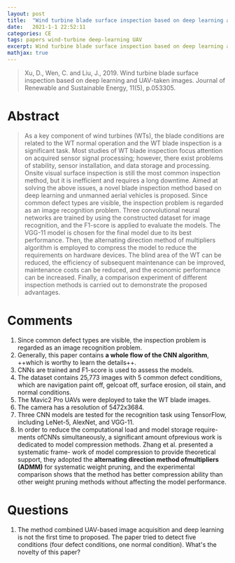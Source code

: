 ```yaml
---
layout: post
title:  "Wind turbine blade surface inspection based on deep learning and UAV-taken images"
date:   2021-1-1 22:52:11
categories: CE
tags: papers wind-turbine deep-learning UAV
excerpt: Wind turbine blade surface inspection based on deep learning and UAV-taken images.
mathjax: true
---
```


> Xu, D., Wen, C. and Liu, J., 2019. Wind turbine blade surface inspection based on deep learning and UAV-taken images. Journal of Renewable and Sustainable Energy, 11(5), p.053305.

# Abstract
> As a key component of wind turbines (WTs), the blade conditions are related to the WT normal operation and the WT blade inspection is a significant task. Most studies of WT blade inspection focus attention on acquired sensor signal processing; however, there exist problems of stability, sensor installation, and data storage and processing. Onsite visual surface inspection is still the most common inspection method, but it is inefficient and requires a long downtime. Aimed at solving the above issues, a novel blade inspection method based on deep learning and unmanned aerial vehicles is proposed. Since common defect types are visible, the inspection problem is regarded as an image recognition problem. Three convolutional neural networks are trained by using the constructed dataset for image recognition, and the F1-score is applied to evaluate the models. The VGG-11 model is chosen for the final model due to its best performance. Then, the alternating direction method of multipliers algorithm is employed to compress the model to reduce the requirements on hardware devices. The blind area of the WT can be reduced, the efficiency of subsequent maintenance can be improved, maintenance costs can be reduced, and the economic performance can be increased. Finally, a comparison experiment of different inspection methods is carried out to demonstrate the proposed advantages.

# Comments
1. Since common defect types are visible, the inspection problem is regarded as an image recognition problem.
2. Generally, this paper contains **a whole flow of the CNN algorithm**, ++which is worthy to learn the details++.
3. CNNs are trained and F1-score is used to assess the models.
4. The dataset contains 25,773 images with 5 common defect conditions, which are navigation paint off, gelcoat off, surface erosion, oil stain, and normal conditions.
5. The Mavic2 Pro UAVs were deployed to take the WT blade images.
6. The camera has a resolution of 5472x3684. 
7. Three CNN models are tested for the recognition task using TensorFlow, including LeNet-5, AlexNet, and VGG-11.
8. In order to reduce the computational load and model storage require- ments ofCNNs simultaneously, a significant amount ofprevious work is dedicated to model compression methods. Zhang et al. presented a systematic frame- work of model compression to provide theoretical support, they adopted the **alternating direction method ofmultipliers (ADMM)** for systematic weight pruning, and the experimental comparison shows that the method has better compression ability than other weight pruning methods without affecting the model performance.


# Questions
1. The method combined UAV-based image acquisition and deep learning is not the first time to proposed. The paper tried to detect five conditions (four defect conditions, one normal condition). What's the novelty of this paper?
